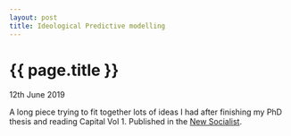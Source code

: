 ```yaml
---
layout: post
title: Ideological Predictive modelling
---
```


{{ page.title }}
================

<p class="meta">12th June 2019</p>

A long piece trying to fit together lots of ideas I had after finishing my PhD thesis and reading Capital Vol 1. Published in the [New Socialist](https://newsocialist.org.uk/ideological-modelling/).
